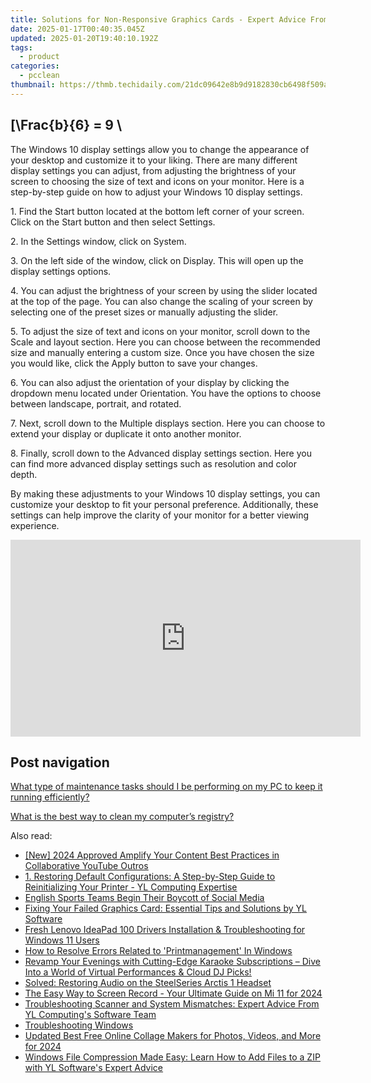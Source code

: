 ```yaml
---
title: Solutions for Non-Responsive Graphics Cards - Expert Advice From YL Computing
date: 2025-01-17T00:40:35.045Z
updated: 2025-01-20T19:40:10.192Z
tags:
  - product
categories:
  - pcclean
thumbnail: https://thmb.techidaily.com/21dc09642e8b9d9182830cb6498f509afd60ef4fb9e6e678414f0bc441ff1b6a.jpg
---
```


## \[\Frac{b}{6} = 9 \

The Windows 10 display settings allow you to change the appearance of your desktop and customize it to your liking. There are many different display settings you can adjust, from adjusting the brightness of your screen to choosing the size of text and icons on your monitor. Here is a step-by-step guide on how to adjust your Windows 10 display settings. 

1\. Find the Start button located at the bottom left corner of your screen. Click on the Start button and then select Settings.

2\. In the Settings window, click on System.

3\. On the left side of the window, click on Display. This will open up the display settings options. 

4\. You can adjust the brightness of your screen by using the slider located at the top of the page. You can also change the scaling of your screen by selecting one of the preset sizes or manually adjusting the slider.

5\. To adjust the size of text and icons on your monitor, scroll down to the Scale and layout section. Here you can choose between the recommended size and manually entering a custom size. Once you have chosen the size you would like, click the Apply button to save your changes.

6\. You can also adjust the orientation of your display by clicking the dropdown menu located under Orientation. You have the options to choose between landscape, portrait, and rotated.

7\. Next, scroll down to the Multiple displays section. Here you can choose to extend your display or duplicate it onto another monitor.

8\. Finally, scroll down to the Advanced display settings section. Here you can find more advanced display settings such as resolution and color depth. 

By making these adjustments to your Windows 10 display settings, you can customize your desktop to fit your personal preference. Additionally, these settings can help improve the clarity of your monitor for a better viewing experience.

<!-- affiliate ads begin -->
<iframe width="560" height="315" src="https://www.youtube.com/embed/gyGoQi7hsZk?si=8OcKcPUj2wSBmVZ1" title="YouTube video player" frameborder="0" allow="accelerometer; autoplay; clipboard-write; encrypted-media; gyroscope; picture-in-picture; web-share" referrerpolicy="strict-origin-when-cross-origin" allowfullscreen></iframe>
<!-- affiliate ads end -->

## Post navigation

[What type of maintenance tasks should I be performing on my PC to keep it running efficiently?](https://tools.techidaily.com/pcclean/products/)

[What is the best way to clean my computer’s registry?](https://tools.techidaily.com/pcclean/products/)

<ins class="adsbygoogle"
     style="display:block"
     data-ad-format="autorelaxed"
     data-ad-client="ca-pub-7571918770474297"
     data-ad-slot="1223367746"></ins>

<ins class="adsbygoogle"
     style="display:block"
     data-ad-client="ca-pub-7571918770474297"
     data-ad-slot="8358498916"
     data-ad-format="auto"
     data-full-width-responsive="true"></ins>

<span class="atpl-alsoreadstyle">Also read:</span>
<div><ul>
<li><a href="https://facebook-video-share.techidaily.com/new-2024-approved-amplify-your-content-best-practices-in-collaborative-youtube-outros/"><u>[New] 2024 Approved Amplify Your Content Best Practices in Collaborative YouTube Outros</u></a></li>
<li><a href="https://win-cloud.techidaily.com/1-restoring-default-configurations-a-step-by-step-guide-to-reinitializing-your-printer-yl-computing-expertise/"><u>1. Restoring Default Configurations: A Step-by-Step Guide to Reinitializing Your Printer - YL Computing Expertise</u></a></li>
<li><a href="https://facebook.techidaily.com/english-sports-teams-begin-their-boycott-of-social-media/"><u>English Sports Teams Begin Their Boycott of Social Media</u></a></li>
<li><a href="https://win-cloud.techidaily.com/fixing-your-failed-graphics-card-essential-tips-and-solutions-by-yl-software/"><u>Fixing Your Failed Graphics Card: Essential Tips and Solutions by YL Software</u></a></li>
<li><a href="https://driver-download.techidaily.com/fresh-lenovo-ideapad-100-drivers-installation-and-troubleshooting-for-windows-11-users/"><u>Fresh Lenovo IdeaPad 100 Drivers Installation & Troubleshooting for Windows 11 Users</u></a></li>
<li><a href="https://win11-tips.techidaily.com/how-to-resolve-errors-related-to-printmanagement-in-windows/"><u>How to Resolve Errors Related to 'Printmanagement' In Windows</u></a></li>
<li><a href="https://win-tips.techidaily.com/revamp-your-evenings-with-cutting-edge-karaoke-subscriptions-dive-into-a-world-of-virtual-performances-and-cloud-dj-picks/"><u>Revamp Your Evenings with Cutting-Edge Karaoke Subscriptions – Dive Into a World of Virtual Performances & Cloud DJ Picks!</u></a></li>
<li><a href="https://sound-issues.techidaily.com/solved-restoring-audio-on-the-steelseries-arctis-1-headset/"><u>Solved: Restoring Audio on the SteelSeries Arctis 1 Headset</u></a></li>
<li><a href="https://remote-screen-capture.techidaily.com/the-easy-way-to-screen-record-your-ultimate-guide-on-mi-11-for-2024/"><u>The Easy Way to Screen Record - Your Ultimate Guide on Mi 11 for 2024</u></a></li>
<li><a href="https://win-cloud.techidaily.com/troubleshooting-scanner-and-system-mismatches-expert-advice-from-yl-computings-software-team/"><u>Troubleshooting Scanner and System Mismatches: Expert Advice From YL Computing's Software Team</u></a></li>
<li><a href="https://win-cloud.techidaily.com/troubleshooting-windows/"><u>Troubleshooting Windows</u></a></li>
<li><a href="https://video-creation-software.techidaily.com/updated-best-free-online-collage-makers-for-photos-videos-and-more-for-2024/"><u>Updated Best Free Online Collage Makers for Photos, Videos, and More for 2024</u></a></li>
<li><a href="https://win-cloud.techidaily.com/windows-file-compression-made-easy-learn-how-to-add-files-to-a-zip-with-yl-softwares-expert-advice/"><u>Windows File Compression Made Easy: Learn How to Add Files to a ZIP with YL Software's Expert Advice</u></a></li>
</ul></div>

